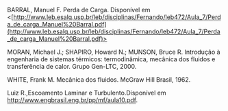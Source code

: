 BARRAL, Manuel F. Perda de Carga. Disponível em <[http://www.leb.esalq.usp.br/leb/disciplinas/Fernando/leb472/Aula_7/Perda_de_carga_Manuel%20Barral.pdf](http://www.leb.esalq.usp.br/leb/disciplinas/Fernando/leb472/Aula_7/Perda_de_carga_Manuel%20Barral.pdf)>

MORAN, Michael J.; SHAPIRO, Howard N.; MUNSON, Bruce R. Introdução à engenharia de sistemas térmicos: termodinâmica, mecânica dos fluidos e transferência de calor. Grupo Gen-LTC, 2000.

WHITE, Frank M. Mecânica dos fluidos. McGraw Hill Brasil, 1962.

Luiz R.,Escoamento Laminar e Turbulento.Disponível em
<http://www.engbrasil.eng.br/pp/mf/aula10.pdf>.
